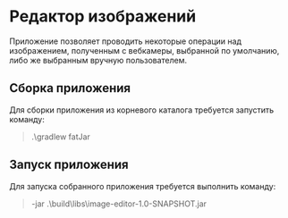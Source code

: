 # Редактор изображений

Приложение позволяет проводить некоторые операции над изображением, полученным с вебкамеры, 
выбранной по умолчанию, либо же выбранным вручную пользователем.

## Сборка приложения

Для сборки приложения из корневого каталога требуется запустить команду:
> .\gradlew fatJar

## Запуск приложения

Для запуска собранного приложения требуется выполнить команду:
> -jar .\build\libs\image-editor-1.0-SNAPSHOT.jar    
